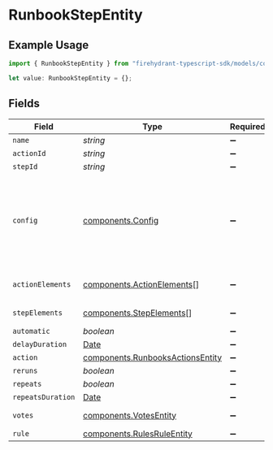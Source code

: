# RunbookStepEntity

## Example Usage

```typescript
import { RunbookStepEntity } from "firehydrant-typescript-sdk/models/components";

let value: RunbookStepEntity = {};
```

## Fields

| Field                                                                                         | Type                                                                                          | Required                                                                                      | Description                                                                                   |
| --------------------------------------------------------------------------------------------- | --------------------------------------------------------------------------------------------- | --------------------------------------------------------------------------------------------- | --------------------------------------------------------------------------------------------- |
| `name`                                                                                        | *string*                                                                                      | :heavy_minus_sign:                                                                            | N/A                                                                                           |
| `actionId`                                                                                    | *string*                                                                                      | :heavy_minus_sign:                                                                            | N/A                                                                                           |
| `stepId`                                                                                      | *string*                                                                                      | :heavy_minus_sign:                                                                            | N/A                                                                                           |
| `config`                                                                                      | [components.Config](../../models/components/config.md)                                        | :heavy_minus_sign:                                                                            | An unstructured object of key/value pairs describing the config settings for the step.        |
| `actionElements`                                                                              | [components.ActionElements](../../models/components/actionelements.md)[]                      | :heavy_minus_sign:                                                                            | A list of action elements                                                                     |
| `stepElements`                                                                                | [components.StepElements](../../models/components/stepelements.md)[]                          | :heavy_minus_sign:                                                                            | A list of step elements                                                                       |
| `automatic`                                                                                   | *boolean*                                                                                     | :heavy_minus_sign:                                                                            | N/A                                                                                           |
| `delayDuration`                                                                               | [Date](https://developer.mozilla.org/en-US/docs/Web/JavaScript/Reference/Global_Objects/Date) | :heavy_minus_sign:                                                                            | N/A                                                                                           |
| `action`                                                                                      | [components.RunbooksActionsEntity](../../models/components/runbooksactionsentity.md)          | :heavy_minus_sign:                                                                            | N/A                                                                                           |
| `reruns`                                                                                      | *boolean*                                                                                     | :heavy_minus_sign:                                                                            | N/A                                                                                           |
| `repeats`                                                                                     | *boolean*                                                                                     | :heavy_minus_sign:                                                                            | N/A                                                                                           |
| `repeatsDuration`                                                                             | [Date](https://developer.mozilla.org/en-US/docs/Web/JavaScript/Reference/Global_Objects/Date) | :heavy_minus_sign:                                                                            | N/A                                                                                           |
| `votes`                                                                                       | [components.VotesEntity](../../models/components/votesentity.md)                              | :heavy_minus_sign:                                                                            | VotesEntity model                                                                             |
| `rule`                                                                                        | [components.RulesRuleEntity](../../models/components/rulesruleentity.md)                      | :heavy_minus_sign:                                                                            | N/A                                                                                           |